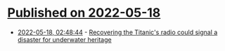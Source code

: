 # [Published on 2022-05-18](index.md)

* [2022-05-18, 02:48:44](https://news.ycombinator.com/item?id=31418743) - [Recovering the Titanic's radio could signal a disaster for underwater heritage](https://theconversation.com/titanic-salvage-recovering-the-ships-radio-could-signal-a-disaster-for-underwater-cultural-heritage-139795)

